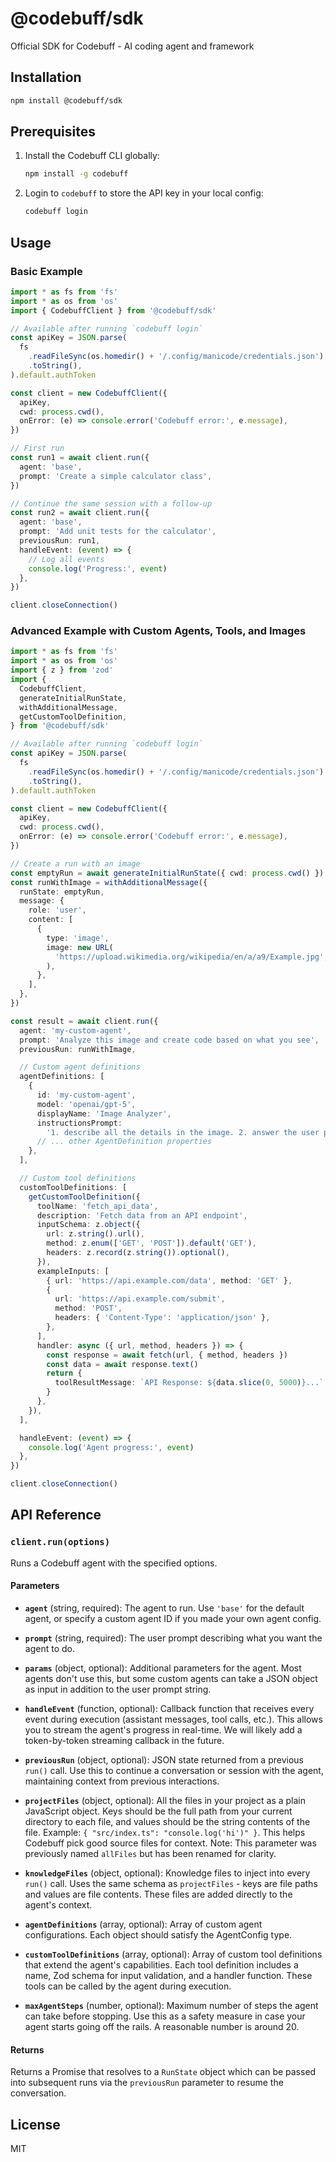 # @codebuff/sdk

Official SDK for Codebuff - AI coding agent and framework

## Installation

```bash
npm install @codebuff/sdk
```

## Prerequisites

1. Install the Codebuff CLI globally:

   ```bash
   npm install -g codebuff
   ```

2. Login to `codebuff` to store the API key in your local config:
   ```bash
   codebuff login
   ```

## Usage

### Basic Example

```typescript
import * as fs from 'fs'
import * as os from 'os'
import { CodebuffClient } from '@codebuff/sdk'

// Available after running `codebuff login`
const apiKey = JSON.parse(
  fs
    .readFileSync(os.homedir() + '/.config/manicode/credentials.json')
    .toString(),
).default.authToken

const client = new CodebuffClient({
  apiKey,
  cwd: process.cwd(),
  onError: (e) => console.error('Codebuff error:', e.message),
})

// First run
const run1 = await client.run({
  agent: 'base',
  prompt: 'Create a simple calculator class',
})

// Continue the same session with a follow-up
const run2 = await client.run({
  agent: 'base',
  prompt: 'Add unit tests for the calculator',
  previousRun: run1,
  handleEvent: (event) => {
    // Log all events
    console.log('Progress:', event)
  },
})

client.closeConnection()
```

### Advanced Example with Custom Agents, Tools, and Images

```typescript
import * as fs from 'fs'
import * as os from 'os'
import { z } from 'zod'
import {
  CodebuffClient,
  generateInitialRunState,
  withAdditionalMessage,
  getCustomToolDefinition,
} from '@codebuff/sdk'

// Available after running `codebuff login`
const apiKey = JSON.parse(
  fs
    .readFileSync(os.homedir() + '/.config/manicode/credentials.json')
    .toString(),
).default.authToken

const client = new CodebuffClient({
  apiKey,
  cwd: process.cwd(),
  onError: (e) => console.error('Codebuff error:', e.message),
})

// Create a run with an image
const emptyRun = await generateInitialRunState({ cwd: process.cwd() })
const runWithImage = withAdditionalMessage({
  runState: emptyRun,
  message: {
    role: 'user',
    content: [
      {
        type: 'image',
        image: new URL(
          'https://upload.wikimedia.org/wikipedia/en/a/a9/Example.jpg',
        ),
      },
    ],
  },
})

const result = await client.run({
  agent: 'my-custom-agent',
  prompt: 'Analyze this image and create code based on what you see',
  previousRun: runWithImage,

  // Custom agent definitions
  agentDefinitions: [
    {
      id: 'my-custom-agent',
      model: 'openai/gpt-5',
      displayName: 'Image Analyzer',
      instructionsPrompt:
        '1. describe all the details in the image. 2. answer the user prompt',
      // ... other AgentDefinition properties
    },
  ],

  // Custom tool definitions
  customToolDefinitions: [
    getCustomToolDefinition({
      toolName: 'fetch_api_data',
      description: 'Fetch data from an API endpoint',
      inputSchema: z.object({
        url: z.string().url(),
        method: z.enum(['GET', 'POST']).default('GET'),
        headers: z.record(z.string()).optional(),
      }),
      exampleInputs: [
        { url: 'https://api.example.com/data', method: 'GET' },
        {
          url: 'https://api.example.com/submit',
          method: 'POST',
          headers: { 'Content-Type': 'application/json' },
        },
      ],
      handler: async ({ url, method, headers }) => {
        const response = await fetch(url, { method, headers })
        const data = await response.text()
        return {
          toolResultMessage: `API Response: ${data.slice(0, 5000)}...`,
        }
      },
    }),
  ],

  handleEvent: (event) => {
    console.log('Agent progress:', event)
  },
})

client.closeConnection()
```

## API Reference

### `client.run(options)`

Runs a Codebuff agent with the specified options.

#### Parameters

- **`agent`** (string, required): The agent to run. Use `'base'` for the default agent, or specify a custom agent ID if you made your own agent config.

- **`prompt`** (string, required): The user prompt describing what you want the agent to do.

- **`params`** (object, optional): Additional parameters for the agent. Most agents don't use this, but some custom agents can take a JSON object as input in addition to the user prompt string.

- **`handleEvent`** (function, optional): Callback function that receives every event during execution (assistant messages, tool calls, etc.). This allows you to stream the agent's progress in real-time. We will likely add a token-by-token streaming callback in the future.

- **`previousRun`** (object, optional): JSON state returned from a previous `run()` call. Use this to continue a conversation or session with the agent, maintaining context from previous interactions.

- **`projectFiles`** (object, optional): All the files in your project as a plain JavaScript object. Keys should be the full path from your current directory to each file, and values should be the string contents of the file. Example: `{ "src/index.ts": "console.log('hi')" }`. This helps Codebuff pick good source files for context. Note: This parameter was previously named `allFiles` but has been renamed for clarity.

- **`knowledgeFiles`** (object, optional): Knowledge files to inject into every `run()` call. Uses the same schema as `projectFiles` - keys are file paths and values are file contents. These files are added directly to the agent's context.

- **`agentDefinitions`** (array, optional): Array of custom agent configurations. Each object should satisfy the AgentConfig type.

- **`customToolDefinitions`** (array, optional): Array of custom tool definitions that extend the agent's capabilities. Each tool definition includes a name, Zod schema for input validation, and a handler function. These tools can be called by the agent during execution.

- **`maxAgentSteps`** (number, optional): Maximum number of steps the agent can take before stopping. Use this as a safety measure in case your agent starts going off the rails. A reasonable number is around 20.

#### Returns

Returns a Promise that resolves to a `RunState` object which can be passed into subsequent runs via the `previousRun` parameter to resume the conversation.

## License

MIT
